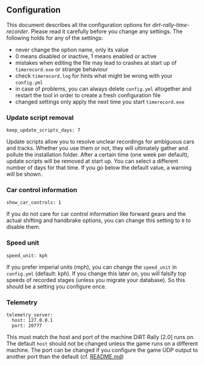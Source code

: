 ## Configuration

This document describes all the configuration options for *dirt-rally-time-recorder*. Please read it carefully 
before you change any settings. The following holds for any of the settings:
- never change the option name, only its value
- 0 means disabled or inactive, 1 means enabled or active
- mistakes when editing the file may lead to crashes at start up of `timerecord.exe` or strange behaviour
- check `timerecord.log` for hints what might be wrong with your `config.yml`
- in case of problems, you can always delete `config.yml` altogether and restart the tool in order to 
create a fresh configuration file
- changed settings only apply the next time you start `timerecord.exe`

### Update script removal
`keep_update_scripts_days: 7`

Update scripts allow you to resolve unclear recordings for ambiguous cars and tracks. Whether you use them or not, they will ultimately gather and pollute the installation folder. After a certain time (one week per default), update scripts will be removed at start up. You can select a different number of days for that time. If you go below the default value, a warning will be shown.

### Car control information
`show_car_controls: 1`

If you do not care for car control information like forward gears and the actual shifting and handbrake options, you can change this setting to `0` to disable them.

### Speed unit
`speed_unit: kph`

If you prefer imperial units (mph), you can change the `speed_unit` in `config.yml` (default: kph). 
If you change this later on, you will falsify top speeds of recorded stages (unless you migrate your database).
So this should be a setting you configure once.  

### Telemetry 
```
telemetry_server:
  host: 127.0.0.1
  port: 20777
```

This must match the host and port of the machine DiRT Rally [2.0] runs on.  
The default `host` should not be changed unless the game runs on a different machine. The port can be changed if you configure the game UDP output to another port than the default (cf. [README.md](../README.md#configuration))

 
